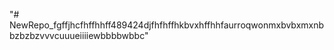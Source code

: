 "# NewRepo_fgffjhcfhffhhff489424djfhfhffhkbvxhffhhfaurroqwonmxbvbxmxnbbzbzbzvvvcuuueiiiiewbbbbwbbc" 
